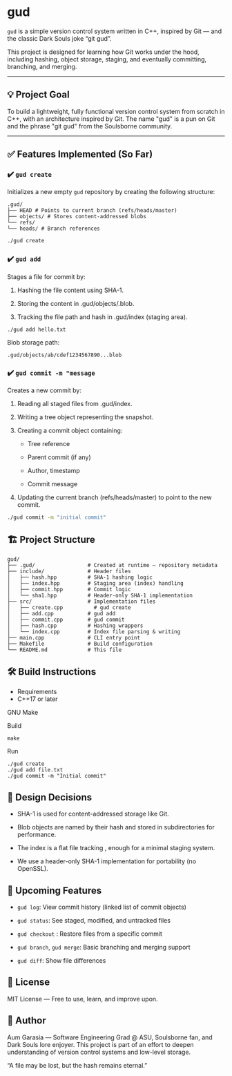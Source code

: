 # gud

`gud` is a simple version control system written in C++, inspired by Git — and the classic Dark Souls joke “git gud”.

This project is designed for learning how Git works under the hood, including hashing, object storage, staging, and eventually committing, branching, and merging.

---

## 💡 Project Goal

To build a lightweight, fully functional version control system from scratch in C++, with an architecture inspired by Git. The name "gud" is a pun on Git and the phrase "git gud" from the Soulsborne community.

---

## ✅ Features Implemented (So Far)

### ✔️ `gud create`

Initializes a new empty `gud` repository by creating the following structure:

```
.gud/
├── HEAD # Points to current branch (refs/heads/master)
├── objects/ # Stores content-addressed blobs
└── refs/
└── heads/ # Branch references
```

```bash
./gud create
```

### ✔️ `gud add` <file>

Stages a file for commit by:

1. Hashing the file content using SHA-1.

2. Storing the content in .gud/objects/<hash>.blob.

3. Tracking the file path and hash in .gud/index (staging area).

```
./gud add hello.txt
```

Blob storage path:

```
.gud/objects/ab/cdef1234567890...blob
```

### ✔️ `gud commit -m "message`

Creates a new commit by:

1. Reading all staged files from .gud/index.

2. Writing a tree object representing the snapshot.

3. Creating a commit object containing:

   - Tree reference

   - Parent commit (if any)

   - Author, timestamp

   - Commit message

4. Updating the current branch (refs/heads/master) to point to the new commit.

```bash
./gud commit -m "initial commit"
```

## 🏗️ Project Structure

```
gud/
├── .gud/                 # Created at runtime – repository metadata
├── include/              # Header files
│   ├── hash.hpp          # SHA-1 hashing logic
│   ├── index.hpp         # Staging area (index) handling
│   ├── commit.hpp        # Commit logic
│   └── sha1.hpp          # Header-only SHA-1 implementation
├── src/                  # Implementation files
│   ├── create.cpp          # gud create
│   ├── add.cpp           # gud add
│   ├── commit.cpp        # gud commit
│   ├── hash.cpp          # Hashing wrappers
│   └── index.cpp         # Index file parsing & writing
├── main.cpp              # CLI entry point
├── Makefile              # Build configuration
└── README.md             # This file
```

## 🛠️ Build Instructions

- Requirements
- C++17 or later

GNU Make

Build

```
make
```

Run

```
./gud create
./gud add file.txt
./gud commit -m "Initial commit"
```

## 🧠 Design Decisions

- SHA-1 is used for content-addressed storage like Git.

- Blob objects are named by their hash and stored in subdirectories for performance.

- The index is a flat file tracking <hash> <filepath>, enough for a minimal staging system.

- We use a header-only SHA-1 implementation for portability (no OpenSSL).

## 🚧 Upcoming Features

- `gud log`: View commit history (linked list of commit objects)

- `gud status`: See staged, modified, and untracked files

- `gud checkout` <hash>: Restore files from a specific commit

- `gud branch`, `gud merge`: Basic branching and merging support

- `gud diff`: Show file differences

## 📜 License

MIT License — Free to use, learn, and improve upon.

## 🧙 Author

Aum Garasia — Software Engineering Grad @ ASU, Soulsborne fan, and Dark Souls lore enjoyer. This project is part of an effort to deepen understanding of version control systems and low-level storage.

“A file may be lost, but the hash remains eternal.”
